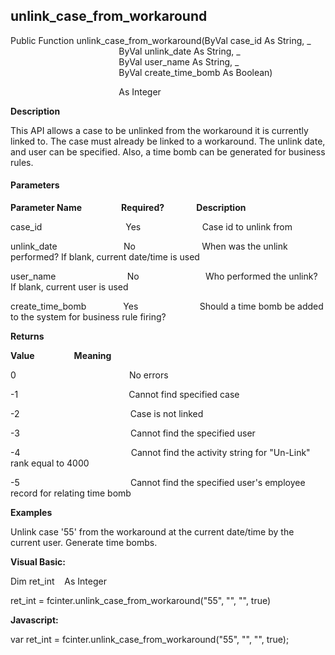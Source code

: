 unlink_case_from_workaround
-----------------------------

Public Function unlink_case_from_workaround(ByVal case_id As String, _
                                            ByVal unlink_date As String, _
                                            ByVal user_name As String, _
                                            ByVal create_time_bomb As Boolean)

                                            As Integer

**Description**

This API allows a case to be unlinked from the workaround it is currently linked to. The case must already be linked to a workaround. The unlink date, and user can be specified. Also, a time bomb can be generated for business rules.

#### Parameters
**Parameter Name**                **Required?**             **Description**

case_id                                  Yes                         Case id to unlink from

unlink_date                           No                           When was the unlink performed? If blank, current date/time is used

user_name                             No                           Who performed the unlink? If blank, current user is used

create_time_bomb               Yes                         Should a time bomb be added to the system for business rule firing?

**Returns**

**Value**                **Meaning**

0                                              No errors

-1                                             Cannot find specified case

-2                                             Case is not linked

-3                                             Cannot find the specified user

-4                                             Cannot find the activity string for "Un-Link" rank equal to 4000

-5                                             Cannot find the specified user's employee record for relating time bomb

**Examples**

 Unlink case '55' from the workaround at the current date/time by the current user. Generate time bombs.

**Visual Basic:**

Dim ret_int    As Integer

ret_int = fcinter.unlink_case_from_workaround("55", "", "", true)

**Javascript:**

var ret_int = fcinter.unlink_case_from_workaround("55", "", "", true);